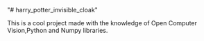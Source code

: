 "# harry_potter_invisible_cloak" 

This is a cool project made with the knowledge of Open Computer Vision,Python and Numpy libraries.



